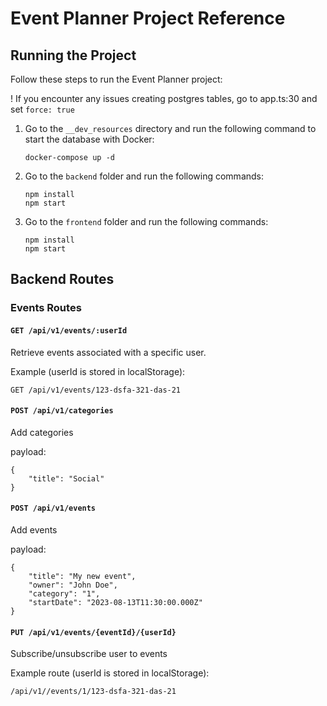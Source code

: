 # Event Planner Project Reference

## Running the Project

Follow these steps to run the Event Planner project:

! If you encounter any issues creating postgres tables, go to app.ts:30 and set ```force: true ```

1. Go to the `__dev_resources` directory and run the following command to start the database with Docker:

    ```
    docker-compose up -d
    ```

2. Go to the `backend` folder and run the following commands:

    ```
    npm install
    npm start
    ```

3. Go to the `frontend` folder and run the following commands:

    ```
    npm install
    npm start
    ```

## Backend Routes

### Events Routes

#### `GET /api/v1/events/:userId`

Retrieve events associated with a specific user.

Example (userId is stored in localStorage):
```
GET /api/v1/events/123-dsfa-321-das-21
```

#### `POST /api/v1/categories`

Add categories

payload:
```
{
    "title": "Social"
}
```


#### `POST /api/v1/events`

Add events

payload:
```
{
    "title": "My new event",
    "owner": "John Doe",
    "category": "1",
    "startDate": "2023-08-13T11:30:00.000Z"
}
```

#### `PUT /api/v1/events/{eventId}/{userId}`

Subscribe/unsubscribe user to events

Example route (userId is stored in localStorage):
```
/api/v1//events/1/123-dsfa-321-das-21
```

